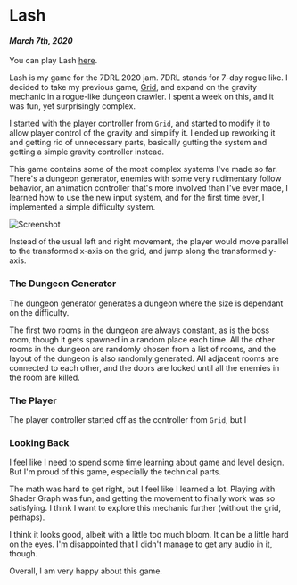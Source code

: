 [comment]: # (*.title*Lash*.title*)
[comment]: # (*.desc*My entry to the 7DRL jam 2020.*.desc*)
[comment]: # (*.tags*unity, C#, game, 7DRL, project, jam, 2020, finished, featured*.tags*)
[comment]: # (*.date*24-2-2020*.date*)

# Lash

#### *March 7th, 2020*

You can play Lash [here](https://hadidanial.itch.io/lash).

Lash is my game for the 7DRL 2020 jam. 7DRL stands for 7-day rogue like. I decided to take my previous game, [Grid](http://hadidanial.com/blog/2020/2/grid.html), and expand on the gravity mechanic in a rogue-like dungeon crawler. I spent a week on this, and it was fun, yet surprisingly complex.

I started with the player controller from `Grid`, and started to modify it to allow player control of the gravity and simplify it. I ended up reworking it and getting rid of unnecessary parts, basically gutting the system and getting a simple gravity controller instead.

This game contains some of the most complex systems I've made so far. There's a dungeon generator, enemies with some very rudimentary follow behavior, an animation controller that's more involved than I've ever made, I learned how to use the new input system, and for the first time ever, I implemented a simple difficulty system.

![Screenshot](lash_assets/SC1.png)

Instead of the usual left and right movement, the player would move parallel to the transformed x-axis on the grid, and jump along the transformed y-axis.

### The Dungeon Generator

The dungeon generator generates a dungeon where the size is dependant on the difficulty.

The first two rooms in the dungeon are always constant, as is the boss room, though it gets spawned in a random place each time. All the other rooms in the dungeon are randomly chosen from a list of rooms, and the layout of the dungeon is also randomly generated. All adjacent rooms are connected to each other, and the doors are locked until all the enemies in the room are killed.

### The Player

The player controller started off as the controller from `Grid`, but I 

### Looking Back

I feel like I need to spend some time learning about game and level design. But I'm proud of this game, especially the technical parts.

The math was hard to get right, but I feel like I learned a lot. Playing with Shader Graph was fun, and getting the movement to finally work was so satisfying. I think I want to explore this mechanic further (without the grid, perhaps).

I think it looks good, albeit with a little too much bloom. It can be a little hard on the eyes. I'm disappointed that I didn't manage to get any audio in it, though.

Overall, I am very happy about this game.
